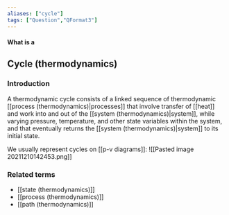 ```yaml
---
aliases: ["cycle"]
tags: ["Question","QFormat3"]
---
```


#### What is a
## Cycle (thermodynamics)
### Introduction
A thermodynamic cycle consists of a linked sequence of thermodynamic [[process (thermodynamics)|processes]] that involve transfer of [[heat]] and work into and out of the [[system (thermodynamics)|system]], while varying pressure, temperature, and other state variables within the system, and that eventually returns the [[system (thermodynamics)|system]] to its initial state.

We usually represent cycles on [[p-v diagrams]]:
![[Pasted image 20211210142453.png]]

### Related terms
- [[state (thermodynamics)]]
- [[process (thermodynamics)]]
- [[path (thermodynamics)]]
